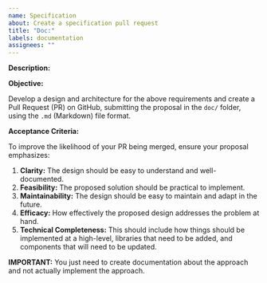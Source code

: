 ```yaml
---
name: Specification
about: Create a specification pull request
title: "Doc:"
labels: documentation
assignees: ""
---
```


<!-- Introduction -->

**Description:**

<!-- Description -->

**Objective:**

Develop a design and architecture for the above requirements and create a Pull Request (PR) on GitHub, submitting the proposal in the `doc/` folder, using the `.md` (Markdown) file format.

**Acceptance Criteria:**

To improve the likelihood of your PR being merged, ensure your proposal emphasizes:

1. **Clarity:** The design should be easy to understand and well-documented.
2. **Feasibility:** The proposed solution should be practical to implement.
3. **Maintainability:** The design should be easy to maintain and adapt in the future.
4. **Efficacy:** How effectively the proposed design addresses the problem at hand.
5. **Technical Completeness:** This should include how things should be implemented at a high-level, libraries that need to be added, and components that will need to be updated.

**IMPORTANT:** You just need to create documentation about the approach and not actually implement the approach.
